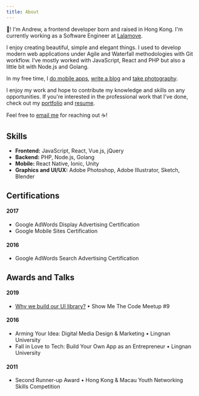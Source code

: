 ```yaml
---
title: About
---
```


👋! I'm Andrew, a frontend developer born and raised in Hong Kong. I'm currently working as a Software Engineer at [Lalamove](https://github.com/lalamove). 

I enjoy creating beautiful, simple and elegant things. I used to develop modern web applications under Agile and Waterfall methodologies with Git workflow. I’ve mostly worked with JavaScript, React and PHP but also a little bit with Node.js and Golang. 

In my free time, I [do mobile apps](https://itunes.apple.com/us/developer/man-chun-mok/id1350308720), [write a blog](https://medium.com/@andrewmmc) and [take photography](https://vsco.co/andrewmmc).

I enjoy my work and hope to contribute my knowledge and skills on any opportunities. If you're interested in the professional work that I've done, check out my [portfolio](https://andrewmmc.com) and [resume](https://www.linkedin.com/in/andrewmmc).

Feel free to [email me](mailto:hello@andrewmmc.com) for reaching out ☕!

## Skills
* **Frontend:** JavaScript, React, Vue.js, jQuery
* **Backend:** PHP, Node.js, Golang
* **Mobile:** React Native, Ionic, Unity
* **Graphics and UI/UX:** Adobe Photoshop, Adobe Illustrator, Sketch, Blender

## Certifications
#### 2017
* Google AdWords Display Advertising Certification
* Google Mobile Sites Certification

#### 2016
* Google AdWords Search Advertising Certification

## Awards and Talks
#### 2019
* [Why we build our UI library?](https://github.com/andrewmmc/share/blob/master/20190301-ui-library/README.md) • Show Me The Code Meetup #9

#### 2016
* Arming Your Idea: Digital Media Design & Marketing • Lingnan University
* Fall in Love to Tech: Build Your Own App as an Entrepreneur • Lingnan University

#### 2011
* Second Runner-up Award • Hong Kong & Macau Youth Networking Skills Competition
